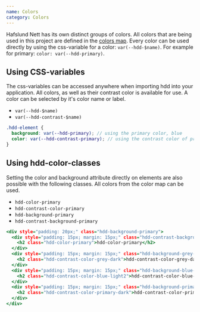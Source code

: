 ```yaml
---
name: Colors
category: Colors
---
```


Hafslund Nett has its own distinct groups of colors. All colors that are being used in this project are defined in the [colors map](https://github.com/hafslundnett/hdd-style/blob/master/variables/colors.scss). Every color can be used directly by using the css-variable for a color: `var(--hdd-$name)`. For example for primary: `color: var(--hdd-primary)`.

## Using CSS-variables 
The css-variables can be accessed anywhere when importing hdd into your application. All colors, as well as their contrast color is available for use. A color can be selected by it's color name or label.

- `var(--hdd-$name)`
- `var(--hdd-contrast-$name)`

```scss
.hdd-element {
  background: var(--hdd-primary); // using the primary color, blue
  color: var(--hdd-contrast-primary); // using the contrast color of primary 
}
```

## Using hdd-color-classes
Setting the color and background attribute directly on elements are also possible with the following classes. All colors from the color map can be used.
- `hdd-color-primary`
- `hdd-contrast-color-primary`
- `hdd-background-primary`
- `hdd-contrast-background-primary`

```color-directly.html
<div style="padding: 20px;" class="hdd-background-primary">
  <div style="padding: 15px; margin: 15px;" class="hdd-contrast-background-primary">
    <h2 class="hdd-color-primary">hdd-color-primary</h2>
  </div>
  <div style="padding: 15px; margin: 15px;" class="hdd-background-grey-dark">
    <h2 class="hdd-contrast-color-grey-dark">hdd-contrast-color-grey-dark</h2>
  </div>
  <div style="padding: 15px; margin: 15px;" class="hdd-background-blue-light2">
    <h2 class="hdd-contrast-color-blue-light2">hdd-contrast-color-blue-light2</h2>
  </div>
  <div style="padding: 15px; margin: 15px;" class="hdd-background-primary-dark">
    <h2 class="hdd-contrast-color-primary-dark">hdd-contrast-color-primary-dark</h2>
  </div>
</div>
```
